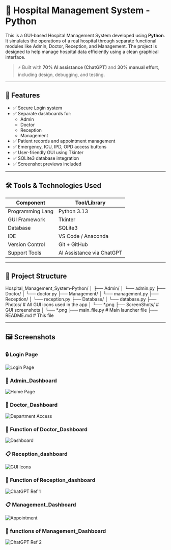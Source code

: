 # 🏥 Hospital Management System - Python

This is a GUI-based Hospital Management System developed using **Python**. It simulates the operations of a real hospital through separate functional modules like Admin, Doctor, Reception, and Management. The project is designed to help manage hospital data efficiently using a clean graphical interface.

> ⚡ Built with **70% AI assistance (ChatGPT)** and **30% manual effort**, including design, debugging, and testing.

---

## 🚀 Features

- ✅ Secure Login system
- ✅ Separate dashboards for:
  - Admin
  - Doctor
  - Reception
  - Management
- ✅ Patient records and appointment management
- ✅ Emergency, ICU, IPD, OPD access buttons
- ✅ User-friendly GUI using Tkinter
- ✅ SQLite3 database integration
- ✅ Screenshot previews included

---

## 🛠️ Tools & Technologies Used

| Component        | Tool/Library         |
|------------------|----------------------|
| Programming Lang | Python 3.13          |
| GUI Framework    | Tkinter              |
| Database         | SQLite3              |
| IDE              | VS Code / Anaconda   |
| Version Control  | Git + GitHub         |
| Support Tools    | AI Assistance via ChatGPT |

---

## 📂 Project Structure

Hospital_Management_System-Python/
│
├── Admin/
│ └── admin.py
├── Doctor/
│ └── doctor.py
├── Management/
│ └── management.py
├── Reception/
│ └── reception.py
├── Database/
│ └── database.py
├── Photos/ # All GUI icons used in the app
│ └── *.png
├── ScreenShots/ # GUI screenshots
│ └── *.png
├── main_file.py # Main launcher file
├── README.md # This file



---

## 🖼️ Screenshots

### 🔒 Login Page
![Login Page](ScreenShots/Screenshot%202025-06-21%20123850.png)

### 🏥 Admin_Dashboard
![Home Page](ScreenShots/Screenshot%202025-06-21%20124020.png)

### 🧾 Doctor_Dashboard
![Department Access](ScreenShots/Screenshot%202025-06-21%20124118.png)

### 🧐 Function of Doctor_Dashboard
![Dashboard](ScreenShots/hospital_dashboard_collage_attractive.png)

### 📋 Reception_dashboard
![GUI Icons](ScreenShots/Screenshot%202025-06-21%20124348.png)

### 🧐 Function of Reception_dashboard
![ChatGPT Ref 1](ScreenShots/ChatGPT%20Image%20Jun%2021,%202025,%2001_45_04%20PM.png)

### 📋 Management_Dashboard
![Appointment](ScreenShots/Screenshot%202025-06-21%20124521.png)

### 🧐 functions of Management_Dashboard
![ChatGPT Ref 2](ScreenShots/ChatGPT%20Image%20Jun%2021,%202025,%2001_49_18%20PM.png)


